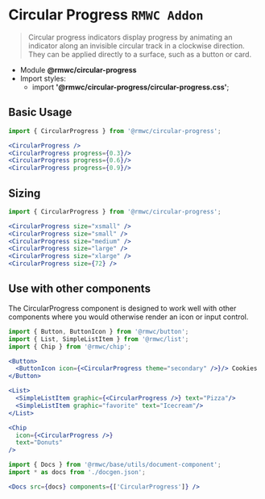 # Circular Progress `RMWC Addon`

> Circular progress indicators display progress by animating an indicator along an invisible circular track in a clockwise direction. They can be applied directly to a surface, such as a button or card.

- Module **@rmwc/circular-progress**  
- Import styles:
  - import **'@rmwc/circular-progress/circular-progress.css'**;

## Basic Usage

```jsx render
import { CircularProgress } from '@rmwc/circular-progress';

<CircularProgress />
<CircularProgress progress={0.3}/>
<CircularProgress progress={0.6}/>
<CircularProgress progress={0.9}/>
```

## Sizing

```jsx render
import { CircularProgress } from '@rmwc/circular-progress';

<CircularProgress size="xsmall" />
<CircularProgress size="small" />
<CircularProgress size="medium" />
<CircularProgress size="large" />
<CircularProgress size="xlarge" />
<CircularProgress size={72} />
```

## Use with other components

The CircularProgress component is designed to work well with other components where you would otherwise render an icon or input control.

```jsx render
import { Button, ButtonIcon } from '@rmwc/button';
import { List, SimpleListItem } from '@rmwc/list';
import { Chip } from '@rmwc/chip';

<Button>
  <ButtonIcon icon={<CircularProgress theme="secondary" />}/> Cookies
</Button>

<List>
  <SimpleListItem graphic={<CircularProgress />} text="Pizza"/>
  <SimpleListItem graphic="favorite" text="Icecream"/>
</List>

<Chip
  icon={<CircularProgress />}
  text="Donuts"
/>
```

```jsx renderOnly
import { Docs } from '@rmwc/base/utils/document-component';
import * as docs from './docgen.json';

<Docs src={docs} components={['CircularProgress']} />
```
